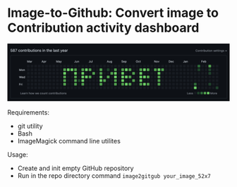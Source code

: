 Image-to-Github: Convert image to Contribution activity dashboard
=======
![](https://raw.githubusercontent.com/bolknote/img2github/main/screenshot@2x.png)

 Requirements:
   * git utility
   * Bash
   * ImageMagick command line utilites

Usage:
  * Create and init empty GitHub repository
  * Run in the repo directory command `image2gitgub your_image_52x7`
